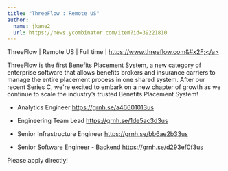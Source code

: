 ```yaml
---
title: "ThreeFlow : Remote US"
author:
  name: jkane2
  url: https://news.ycombinator.com/item?id=39221810
---
```

ThreeFlow | Remote US | Full time | <a href="https:&#x2F;&#x2F;www.threeflow.com&#x2F;" rel="nofollow">https:&#x2F;&#x2F;www.threeflow.com&#x2F;</a>

ThreeFlow is the first Benefits Placement System, a new category of enterprise software that allows benefits brokers and insurance carriers to manage the entire placement process in one shared system. After our recent Series C, we&#x27;re excited to embark on a new chapter of growth as we continue to scale the industry’s trusted Benefits Placement System!

- Analytics Engineer <a href="https:&#x2F;&#x2F;grnh.se&#x2F;a46601013us" rel="nofollow">https:&#x2F;&#x2F;grnh.se&#x2F;a46601013us</a>

- Engineering Team Lead <a href="https:&#x2F;&#x2F;grnh.se&#x2F;1de5ac3d3us" rel="nofollow">https:&#x2F;&#x2F;grnh.se&#x2F;1de5ac3d3us</a>

- Senior Infrastructure Engineer <a href="https:&#x2F;&#x2F;grnh.se&#x2F;bb6ae2b33us" rel="nofollow">https:&#x2F;&#x2F;grnh.se&#x2F;bb6ae2b33us</a>

- Senior Software Engineer - Backend <a href="https:&#x2F;&#x2F;grnh.se&#x2F;d293ef0f3us" rel="nofollow">https:&#x2F;&#x2F;grnh.se&#x2F;d293ef0f3us</a>

Please apply directly!
